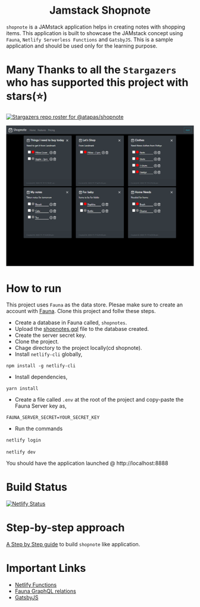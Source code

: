 <h1 align="center">
  Jamstack Shopnote
</h1>

`shopnote` is a JAMstack application helps in creating notes with shopping items. This application is built to showcase the JAMstack concept using `Fauna`, `Netlify Serverless Functions` and `GatsbyJS`. This is a sample application and should be used only for the learning purpose.

# Many Thanks to all the `Stargazers` who has supported this project with stars(⭐)

[![Stargazers repo roster for @atapas/shopnote](https://reporoster.com/stars/atapas/shopnote)](https://github.com/atapas/shopnote/stargazers)

<p align="center">
  <a href="https://shopnote.netlify.app/">
    <img alt="shopnote" src="./site/screen.png"/>
  </a>
</p>

# How to run

This project uses `Fauna` as the data store. Plesae make sure to create an account with [Fauna](https://fauna.com/). Clone this project and follw these steps.

- Create a database in Fauna called, `shopnotes`.
- Upload the [shopnotes.gql](https://github.com/atapas/shopnote/blob/main/shopnotes.gql) file to the database created.
- Create the server secret key.
- Clone the project.
- Chage directory to the project locally(cd shopnote).
- Install `netlify-cli` globally,
 ```shell
 npm install -g netlify-cli
 ```
- Install dependencies,
 ```shell
 yarn install
 ```
- Create a file called `.env` at the root of the project and copy-paste the Fauna Server key as,
 ```shell
 FAUNA_SERVER_SECRET=YOUR_SECRET_KEY
 ```
- Run the commands
 ```shell
 netlify login
 
 netlify dev
 ```
 
You should have the application launched @ http://localhost:8888

# Build Status
[![Netlify Status](https://api.netlify.com/api/v1/badges/9cdee8a1-a2de-4571-8733-760258100fae/deploy-status)](https://app.netlify.com/sites/shopnote/deploys)

# Step-by-step approach
[A Step by Step guide](https://css-tricks.com/how-to-create-a-client-serverless-jamstack-app-using-netlify-gatsby-and-fauna/) to build `shopnote` like application.

# Important Links
- [Netlify Functions](https://www.netlify.com/products/functions/)
- [Fauna GraphQL relations](https://docs.fauna.com/fauna/current/api/graphql/relations)
- [GatsbyJS](http://gatsbyjs.org/)
